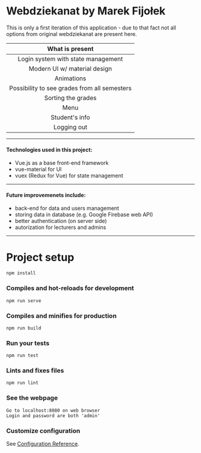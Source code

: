 # Webdziekanat by Marek Fijołek

This is only a first iteration of this application - due to that fact not all options from original webdziekanat are present here.

 | What is present
 | :---------------:
 | Login system with state management
 | Modern UI w/ material design
 | Animations
 | Possibility to see grades from all semesters
 | Sorting the grades
 | Menu
 | Student's info
 | Logging out
***
#### Technologies used in this project:
* Vue.js as a base front-end framework
* vue-material for UI
* vuex (Redux for Vue) for state management
---
#### Future improvemenets include:
* back-end for data and users management
* storing data in database (e.g. Google Firebase web API)
* better authentication (on server side)
* autorization for lecturers and admins
---

# Project setup
```
npm install
```

### Compiles and hot-reloads for development
```
npm run serve
```

### Compiles and minifies for production
```
npm run build
```

### Run your tests
```
npm run test
```

### Lints and fixes files
```
npm run lint
```

### See the webpage
```
Go to localhost:8080 on web browser
Login and password are both 'admin'
```

### Customize configuration
See [Configuration Reference](https://cli.vuejs.org/config/).
